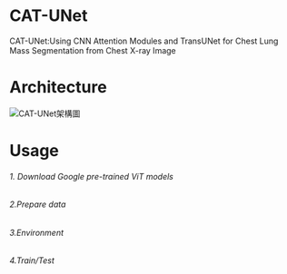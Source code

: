 # CAT-UNet
CAT-UNet:Using CNN Attention Modules and TransUNet for Chest Lung Mass Segmentation from Chest X-ray Image

# Architecture 
![CAT-UNet架構圖](https://user-images.githubusercontent.com/109962468/189515819-4d99263c-6f5f-4ab1-a03b-c9d0d9a84983.PNG)

# Usage
###### 1. Download Google pre-trained ViT models

###### 2.Prepare data

###### 3.Environment

###### 4.Train/Test
